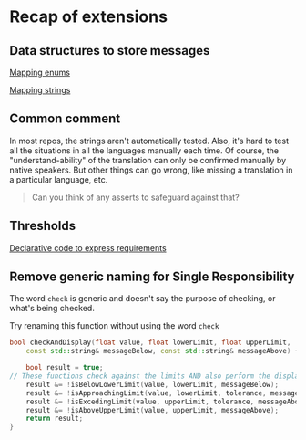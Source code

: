 # Recap of extensions

## Data structures to store messages

[Mapping enums](https://github.com/code-craft-igt-1/simple-monitor-in-cpp-manojsubrahmanian/blob/4608a4b1a075490f65140a06ffda5989e90b6a32/vitals_messages.h)

[Mapping strings](https://github.com/code-craft-igt-1/simple-monitor-in-cpp-Lokesh-Kumar-121/blob/ef5f17a648f3fbb7a3ce6390970fcce0f5600b0b/monitor.cpp)

## Common comment

In most repos, the strings aren't automatically tested.
Also, it's hard to test all the situations in all the languages manually each time.
Of course, the "understand-ability" of the translation can only be confirmed manually by native speakers.
But other things can go wrong, like missing a translation in a particular language, etc.

>Can you think of any asserts to safeguard against that?

## Thresholds

[Declarative code to express requirements](https://github.com/code-craft-igt-1/simple-monitor-in-cpp-manojsubrahmanian/blob/4608a4b1a075490f65140a06ffda5989e90b6a32/vitals_monitor.h)

## Remove generic naming for Single Responsibility

The word `check` is generic and doesn't say the purpose of checking, or what's being checked.

Try renaming this function without using the word `check`

```cpp
bool checkAndDisplay(float value, float lowerLimit, float upperLimit,
    const std::string& messageBelow, const std::string& messageAbove) {

    bool result = true;
// These functions check against the limits AND also perform the display of the given message
    result &= !isBelowLowerLimit(value, lowerLimit, messageBelow);
    result &= !isApproachingLimit(value, lowerLimit, tolerance, messageBelow);
    result &= !isExcedingLimit(value, upperLimit, tolerance, messageAbove);
    result &= !isAboveUpperLimit(value, upperLimit, messageAbove);
    return result;
}
```

